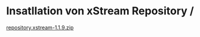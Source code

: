 <html>
  <head>
    <title>xStream Repository</title>
  </head>
  <body>
    <h1>Insatllation von xStream Repository /</h1>
  <a href="repository.xstream-1.1.9.zip">repository.xstream-1.1.9.zip</a>
  </body>
</html>
